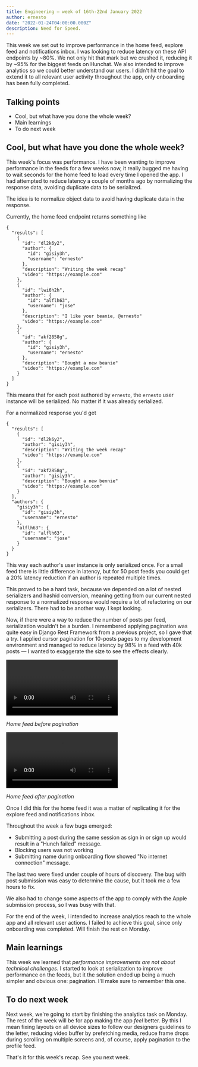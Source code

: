```yaml
---
title: Engineering — week of 16th-22nd January 2022
author: ernesto
date: "2022-01-24T04:00:00.000Z"
description: Need for Speed.
---
```


This week we set out to improve performance in the home feed, explore feed and notifications inbox. I was looking to reduce latency on these API endpoints by ~80%. We not only hit that mark but we crushed it, reducing it by ~95% for the biggest feeds on Hunchat.
We also intended to improve analytics so we could better understand our users. I didn't hit the goal to extend it to all relevant user activity throughout the app, only onboarding has been fully completed.

## Talking points

- Cool, but what have you done the whole week?
- Main learnings
- To do next week

## Cool, but what have you done the whole week?

This week's focus was performance. I have been wanting to improve performance in the feeds for a few weeks now, it really bugged me having to wait seconds for the home feed to load every time I opened the app. I had attempted to reduce latency a couple of months ago by normalizing the response data, avoiding duplicate data to be serialized.

The idea is to normalize object data to avoid having duplicate data in the response.

Currently, the home feed endpoint returns something like

```
{
  "results": [
    {
      "id": "dl2k6y2",
      "author": {
        "id": "gisiy3h",
        "username": "ernesto"
      },
      "description": "Writing the week recap"
      "video": "https://example.com"
    },
    {
      "id": "lwi6h2h",
      "author": {
        "id": "alflh63",
        "username": "jose"
      },
      "description": "I like your beanie, @ernesto"
      "video": "https://example.com"
    },
    {
      "id": "akf2858g",
      "author": {
        "id": "gisiy3h",
        "username": "ernesto"
      },
      "description": "Bought a new beanie"
      "video": "https://example.com"
    }
  ]
}

```

This means that for each post authored by `ernesto`, the `ernesto` user instance will be serialized. No matter if it was already serialized.

For a normalized response you'd get

```
{
  "results": [
    {
      "id": "dl2k6y2",
      "author": "gisiy3h",
      "description": "Writing the week recap"
      "video": "https://example.com"
    },
    {
      "id": "akf2858g",
      "author": "gisiy3h",
      "description": "Bought a new bennie"
      "video": "https://example.com"
    }
  ],
  "authors": {
    "gisiy3h": {
      "id": "gisiy3h",
      "username": "ernesto"
    },
    "alflh63": {
      "id": "alflh63",
      "username": "jose"
    }
  }
}

```

This way each author's user instance is only serialized once. For a small feed there is little difference in latency, but for 50 post feeds you could get a 20% latency reduction if an author is repeated multiple times.

This proved to be a hard task, because we depended on a lot of nested serializers and hashid conversion, meaning getting from our current nested response to a normalized response would require a lot of refactoring on our serializers. There had to be another way. I kept looking.

Now, if there were a way to reduce the number of posts per feed, serialization wouldn't be a burden. I remembered applying pagination was quite easy in Django Rest Framework from a previous project, so I gave that a try. I applied cursor pagination for 10-posts pages to my development environment and managed to reduce latency by 98% in a feed with 40k posts — I wanted to exaggerate the size to see the effects clearly.

![Home feed before pagination](./before-pagination.mp4)

_Home feed before pagination_

![Home feed after pagination](./after-pagination.mp4)

_Home feed after pagination_

Once I did this for the home feed it was a matter of replicating it for the explore feed and notifications inbox.

Throughout the week a few bugs emerged:

- Submitting a post during the same session as sign in or sign up would result in a "Hunch failed" message.
- Blocking users was not working
- Submitting name during onboarding flow showed "No internet connection" message.

The last two were fixed under couple of hours of discovery. The bug with post submission was easy to determine the cause, but it took me a few hours to fix.

We also had to change some aspects of the app to comply with the Apple submission process, so I was busy with that.

For the end of the week, I intended to increase analytics reach to the whole app and all relevant user actions. I failed to achieve this goal, since only onboarding was completed. Will finish the rest on Monday.

## Main learnings

This week we learned that _performance improvements are not about technical challenges_. I started to look at serialization to improve performance on the feeds, but it the solution ended up being a much simpler and obvious one: pagination. I'll make sure to remember this one.

## To do next week

Next week, we're going to start by finishing the analytics task on Monday. The rest of the week will be for app making the app _feel_ better. By this I mean fixing layouts on all device sizes to follow our designers guidelines to the letter, reducing video buffer by prefetching media, reduce frame drops during scrolling on multiple screens and, of course, apply pagination to the profile feed.

That's it for this week's recap. See you next week.
